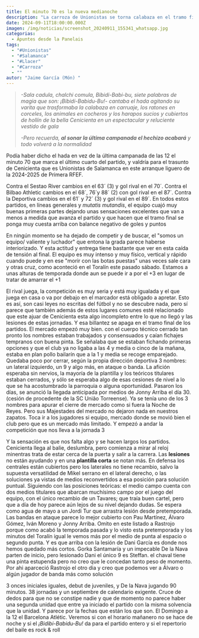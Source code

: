 ```yaml
---
title: El minuto 70 es la nueva medianoche
description: "La carroza de Unionistas se torna calabaza en el tramo final de los partidos "
date: 2024-09-11T18:00:00.000Z
imagen: /img/noticias/screenshot_20240911_155341_whatsapp.jpg
categorias:
  - Apuntes desde la Panelais
tags:
  - "#Unionistas"
  - "#Salamanca"
  - "#Llacer"
  - "#Carroza"
  - ""
autor: "Jaime García (Món) "
---
```

> *\-Sala cadula, chalchi comula, Bibidi-Babi-bu, siete palabras de magia que son: ¡Bibidi-Babidu-Bu!- cantaba el hada agitando su varita que trasformaba la calabaza en carruaje, los ratones en corceles, los animales en cocheros y los harapos sucios y cubiertos de hollín de la bella Cenicienta en un espectacular y reluciente vestido de gala*
>
> *\-Pero recuerda, **al sonar la última campanada el hechizo acabará** y todo volverá a la normalidad*

Podía haber dicho el hada en vez de la última campanada de las 12 el minuto 70 que marca el último cuarto del partido, y valdría para el trasunto de Cenicienta que es Unionistas de Salamanca en este arranque liguero de la 2024-2025 de Primera RFEF.  

Contra el Sestao River cambios en el 63´ (3) y gol rival en el 70´. Contra el Bilbao Athletic cambios en el 68´, 76´y 88´ (2) con gol rival en el 87´. Contra la Deportiva cambios en el 61´ y 72´ (3) y gol rival en el 89´. En todos estos partidos, en líneas generales y *mutatis mutandis*, el equipo cuajó muy buenas primeras partes dejando unas sensaciones excelentes que van a menos a medida que avanza el partido y que hacen que el tramo final se ponga muy cuesta arriba con balance negativo de goles y puntos 

En ningún momento se ha dejado de competir y de buscar, el "somos un equipo/ valiente y luchador" que entona la grada parece haberse interiorizado. Y esta actitud y entrega tiene bastante que ver en esta caída de tensión al final. El equipo es muy intenso y muy físico, vertical y rápido cuando puede y en ese "morir con las botas puestas" unas veces sale cara y otras cruz, como aconteció en el Toralín este pasado sábado. Estamos a unas alturas de temporada donde aun se puede ir a por el +3 en lugar de tratar de amarrar el +1

El rival juega, la competición es muy seria y está muy igualada y el que juega en casa o va por debajo en el marcador está obligado a apretar. Esto es así, son casi leyes no escritas del fútbol y no se descubre nada, pero sí parece que también además de estos lugares comunes esté relacionado que este ajuar de Cenicienta esta algo incompleto entre lo que no llegó y las lesiones de estas jornadas. Y esa billantez se apaga en el tramo final de los partidos. El mercado empezó muy bien. con el cuerpo técnico cerrado tan pronto los nombres estaban trabajados y consensuados y caían fichajes tempranos con buena pinta. Se señalaba que se estaban fichando primeras opciones y que el club ya no ligaba a las 4 y media o cinco de la mañana, estaba en plan pollo bailarín que a la 1 y media se recoge emparejado. Quedaba poco por cerrar, según la propia dirección deportiva 3 nombres: un lateral izquierdo, un 9 y algo más, en ataque o banda. La afición esperaba sin nervios, la mayoría de la plantilla y los teóricos titulares estaban cerrados, y sólo se esperaba algo de esas cesiones de nivel a lo que se ha acostumbrado la parroquia o alguna oportunidad. Pasaron los días, se anunció la llegada anticipada por medios de Jonny Arriba el día 30. (cesión de procedente de la SC União Torreense). Ya se tenía uno de los 3 nombres para apurar el cierre de mercado como si fuera la Noche de Reyes. Pero sus Majestades del mercado no dejaron nada en nuestros zapatos. Toca ir a los jugadores si equipo, mercado donde se movió bien el club pero que es un mercado más limitado. Y empezó a andar la competición que nos lleva a la jornada 3 

Y la sensación es que nos falta algo y se hacen largos los partidos. Cenicienta llega al balie, deslumbra, pero comienza a mirar al reloj minentras trata de estar cerca de la puerta y salir a la carrera.  Las **lesiones** no están ayudando y en una **plantilla corta** se notan más. En defensa los centrales están cubiertos pero los laterales no tiene recambio, salvo la supuesta versatilidad de Mikel serrano en el lateral derecho, o las soluciones ya vistas de medios reconvertidos a esa posición para solución puntual. Siguiendo con las posiciones teóricas: el medio campo cuenta con dos medios titulares que abarcan muchísimo campo por el juego del equipo, con el único recambio de un Tavares; que traía buen cartel, pero que a día de hoy parece aún lejos de su nivel dejando dudas. Se espera como agua de mayo a un Jordi Tur que arrastra lesión desde pretemporada. Las bandas en ataque parece lo mejor cubierto con Pau Martínez, Álvaro Gómez, Iván Moreno y Jonny Arriba. Omito en este listado a Rastrojo porque como acabó la temporada pasada y lo visto esta pretemporada y los minutos del Toralín igual le vemos más por el medio de punta al espacio o segundo punta. Y es que arriba con la lesión de Dani García es donde nos hemos quedado más cortos. Gorka Santamaría y un impecable De la Nava parten de inicio, pero lesionado Dani el único 9 es Steffan. el chaval tiene una pinta estupenda pero no creo que le concedan tanto peso de momento.  Por ahi aparceció Rastrojo el otro dia y creo que podemos ver a Álvaro o algún jugador de banda más como solución

3 onces iniciales iguales, debut de juveniles, y De la Nava jugando 90 minutos. 38 jornadas y un septiembre de calendario exigente. Cruce de dedos para que no se constipe nadie y que de momento no parece haber una segunda unidad que entre ya iniciado el partido con la misma solvencia que la unidad. Y parece  por la fechas que están los que son. El Domingo a la 12 el Barcelona Atlétic. Veremos si con el horario mañanero no se hace de noche y si el *¡Bidibi-Babidu-Bu!*  da para el partido entero y si el repertorio del baile es rock & roll
